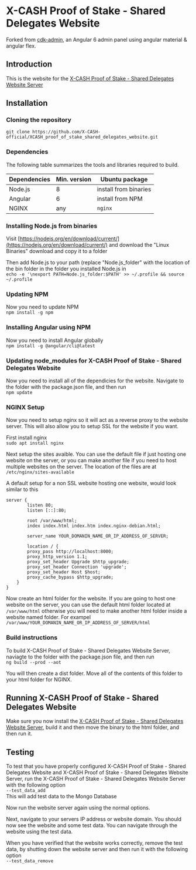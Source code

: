 # X-CASH Proof of Stake - Shared Delegates Website

Forked from [cdk-admin](https://github.com/codetok/cdk-admin), an Angular 6 admin panel using angular material & angular flex.

## Introduction

This is the website for the [X-CASH Proof of Stake - Shared Delegates Website Server](https://github.com/X-CASH-official/XCASH_proof_of_stake_shared_delegates_website_server)

## Installation



### Cloning the repository

`git clone https://github.com/X-CASH-official/XCASH_proof_of_stake_shared_delegates_website.git`



### Dependencies

The following table summarizes the tools and libraries required to build. 

| Dependencies                                 | Min. version  | Ubuntu package            |
| -------------------------------------------- | ------------- | ------------------------- |
| Node.js                                      | 8             |  install from binaries    | 
| Angular                                      | 6             |  install from NPM         | 
| NGINX                                        | any           |  `nginx`                  | 



### Installing Node.js from binaries

Visit [https://nodejs.org/en/download/current/](https://nodejs.org/en/download/current/) and download the "Linux Binaries" download and copy it to a folder

Then add Node.js to your path (replace "Node.js_folder" with the location of the bin folder in the folder you installed Node.js in  
`echo -e '\nexport PATH=Node.js_folder:$PATH' >> ~/.profile && source ~/.profile`



### Updating NPM

Now you need to update NPM  
`npm install -g npm`



### Installing Angular using NPM

Now you need to install Angular globally  
`npm install -g @angular/cli@latest`



### Updating node_modules for X-CASH Proof of Stake - Shared Delegates Website

Now you need to install all of the dependicies for the website. Navigate to the folder with the package.json file, and then run  
`npm update`



### NGINX Setup

Now you need to setup nginx so it will act as a reverse proxy to the website server. This will also allow you to setup SSL for the website if you want.

First install nginx  
`sudo apt install nginx`

Next setup the sites avaible. You can use the default file if just hosting one website on the server, or you can make another file if you need to host multiple websites on the server. The location of the files are at `/etc/nginx/sites-available`

A default setup for a non SSL website hosting one website, would look similar to this  
```
server {
        listen 80;
        listen [::]:80;

        root /var/www/html;
        index index.html index.htm index.nginx-debian.html;

        server_name YOUR_DOMANIN_NAME_OR_IP_ADDRESS_OF_SERVER;

        location / {
        proxy_pass http://localhost:8000;
        proxy_http_version 1.1;
        proxy_set_header Upgrade $http_upgrade;
        proxy_set_header Connection 'upgrade';
        proxy_set_header Host $host;
        proxy_cache_bypass $http_upgrade;
    }
}
```

Now create an html folder for the website. If you are going to host one website on the server, you can use the default html folder located at `/var/www/html` otherwise you will need to make another html folder inside a website named folder. For exampel `/var/www/YOUR_DOMANIN_NAME_OR_IP_ADDRESS_OF_SERVER/html`

### Build instructions

To build X-CASH Proof of Stake - Shared Delegates Website Server, naviagte to the folder with the package.json file, and then run  
`ng build --prod --aot`

You will then create a dist folder. Move all of the contents of this folder to your html folder for NGINX.



## Running X-CASH Proof of Stake - Shared Delegates Website
Make sure you now install the [X-CASH Proof of Stake - Shared Delegates Website Server](https://github.com/X-CASH-official/XCASH_proof_of_stake_shared_delegates_website_server), build it and then move the binary to the html folder, and then run it.


## Testing

To test that you have properly configured X-CASH Proof of Stake - Shared Delegates Website and X-CASH Proof of Stake - Shared Delegates Website Server, run the X-CASH Proof of Stake - Shared Delegates Website Server with the following option  
`--test_data_add`  
This will add test data to the Mongo Database

Now run the website server again using the normal options.

Next, navigate to your servers IP address or website domain. You should now see the website and some test data. You can navigate through the website using the test data.

When you have verified that the website works correctly, remove the test data, by shutting down the website server and then run it with the following option  
`--test_data_remove`